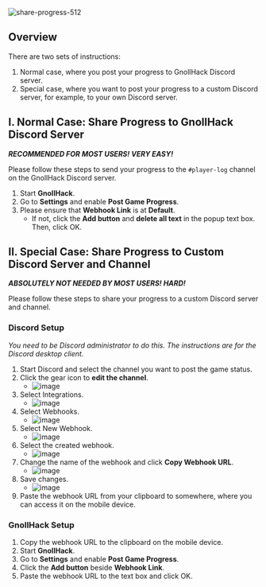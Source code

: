 ![share-progress-512](https://github.com/user-attachments/assets/a32e4730-2a51-4895-9173-c6560b4a3939)

## Overview

There are two sets of instructions:
1. Normal case, where you post your progress to GnollHack Discord server.
2. Special case, where you want to post your progress to a custom Discord server, for example, to your own Discord server.

## I. Normal Case: Share Progress to GnollHack Discord Server

***RECOMMENDED FOR MOST USERS! VERY EASY!***

Please follow these steps to send your progress to the `#player-log` channel on the GnollHack Discord server.

1. Start **GnollHack**.
2. Go to **Settings** and enable **Post Game Progress**.
3. Please ensure that **Webhook Link** is at **Default**.
    - If not, click the **Add button** and **delete all text** in the popup text box. Then, click OK.

## II. Special Case: Share Progress to Custom Discord Server and Channel

***ABSOLUTELY NOT NEEDED BY MOST USERS! HARD!***

Please follow these steps to share your progress to a custom Discord server and channel.

### Discord Setup

*You need to be Discord administrator to do this. The instructions are for the Discord desktop client.*

1. Start Discord and select the channel you want to post the game status.
2. Click the gear icon to **edit the channel**.
    - ![image](https://github.com/hyvanmielenpelit/GnollHack/assets/16661034/462af642-353b-4d04-8302-4dcc3eda9f0d)
3. Select Integrations.
    - ![image](https://github.com/hyvanmielenpelit/GnollHack/assets/16661034/cd299aa4-d84e-4704-a5e4-9237c09d9c42)
4. Select Webhooks.
    - ![image](https://github.com/hyvanmielenpelit/GnollHack/assets/16661034/73f9e65c-20e8-4099-9102-a695a99c0943)
5. Select New Webhook.
    - ![image](https://github.com/hyvanmielenpelit/GnollHack/assets/16661034/ac9c9a93-902b-4920-a953-f52bd927d9fc)
6. Select the created webhook.
    - ![image](https://github.com/hyvanmielenpelit/GnollHack/assets/16661034/20031f00-53f5-4299-beae-0ae6a49c674f)
7. Change the name of the webhook and click **Copy Webhook URL**.
    - ![image](https://github.com/hyvanmielenpelit/GnollHack/assets/16661034/6698c5ab-e12f-4e49-85c1-baa084b1a565)
8. Save changes.
    - ![image](https://github.com/hyvanmielenpelit/GnollHack/assets/16661034/24176430-a912-4505-8bba-63c426bb50a3)
9. Paste the webhook URL from your clipboard to somewhere, where you can access it on the mobile device.


### GnollHack Setup

1. Copy the webhook URL to the clipboard on the mobile device.
2. Start **GnollHack**.
3. Go to **Settings** and enable **Post Game Progress**.
4. Click the **Add button** beside **Webhook Link**.
5. Paste the webhook URL to the text box and click OK.